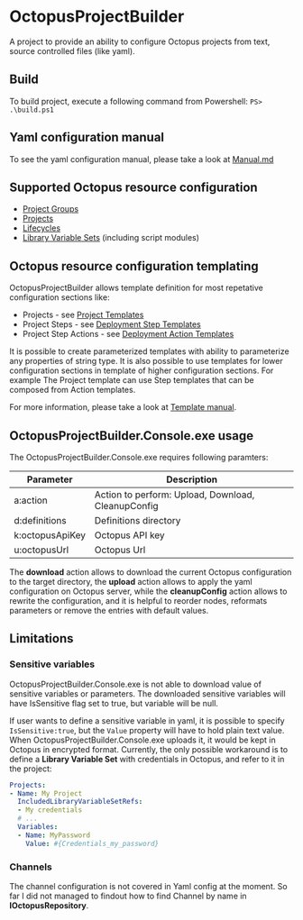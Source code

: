 # OctopusProjectBuilder
A project to provide an ability to configure Octopus projects from text, source controlled files (like yaml).

## Build
To build project, execute a following command from Powershell:
`PS> .\build.ps1` 

## Yaml configuration manual
To see the yaml configuration manual, please take a look at [Manual.md](Manual.md)

## Supported Octopus resource configuration

* [Project Groups](Manual.md#YamlProjectGroup)
* [Projects](Manual.md#YamlProject)
* [Lifecycles](Manual.md#YamlLifecycle)
* [Library Variable Sets](Manual.md#YamlLibraryVariableSet) \(including script modules\)

## Octopus resource configuration templating

OctopusProjectBuilder allows template definition for most repetative configuration sections like:

* Projects - see [Project Templates](Manual.md#YamlProjectTemplate)
* Project Steps - see [Deployment Step Templates](Manual.md#YamlDeploymentStepTemplate)
* Project Step Actions - see [Deployment Action Templates](Manual.md#YamlDeploymentActionTemplate)

It is possible to create parameterized templates with ability to parameterize any properties of string type.
It is also possible to use templates for lower configuration sections in template of higher configuration sections. For example The Project template can use Step templates that can be composed from Action templates.

For more information, please take a look at [Template manual](Manual.md#YamlTemplates).

## OctopusProjectBuilder.Console.exe usage
The OctopusProjectBuilder.Console.exe requires following paramters:

|Parameter|Description|
|---------|-----------|
|a:action|Action to perform: Upload, Download, CleanupConfig|
|d:definitions|Definitions directory|
|k:octopusApiKey|Octopus API key|
|u:octopusUrl|Octopus Url|

The **download** action allows to download the current Octopus configuration to the target directory,
the **upload** action allows to apply the yaml configuration on Octopus server, while
the **cleanupConfig** action allows to rewrite the configuration, and it is helpful to reorder nodes, reformats parameters or remove the entries with default values.

## Limitations

### Sensitive variables

OctopusProjectBuilder.Console.exe is not able to download value of sensitive variables or parameters. The downloaded sensitive variables will have IsSensitive flag set to true, but variable will be null.

If user wants to define a sensitive variable in yaml, it is possible to specify `IsSensitive:true`, but the `Value` property will have to hold plain text value. When OctopusProjectBuilder.Console.exe uploads it, it would be kept in Octopus in encrypted format.
Currently, the only possible workaround is to define a **Library Variable Set** with credentials in Octopus, and refer to it in the project:

```Yaml
Projects:
- Name: My Project
  IncludedLibraryVariableSetRefs:
  - My credentials
  # ...
  Variables:
  - Name: MyPassword
    Value: #{Credentials_my_password}
```

### Channels

The channel configuration is not covered in Yaml config at the moment. So far I did not managed to findout how to find Channel by name in **IOctopusRepository**.
